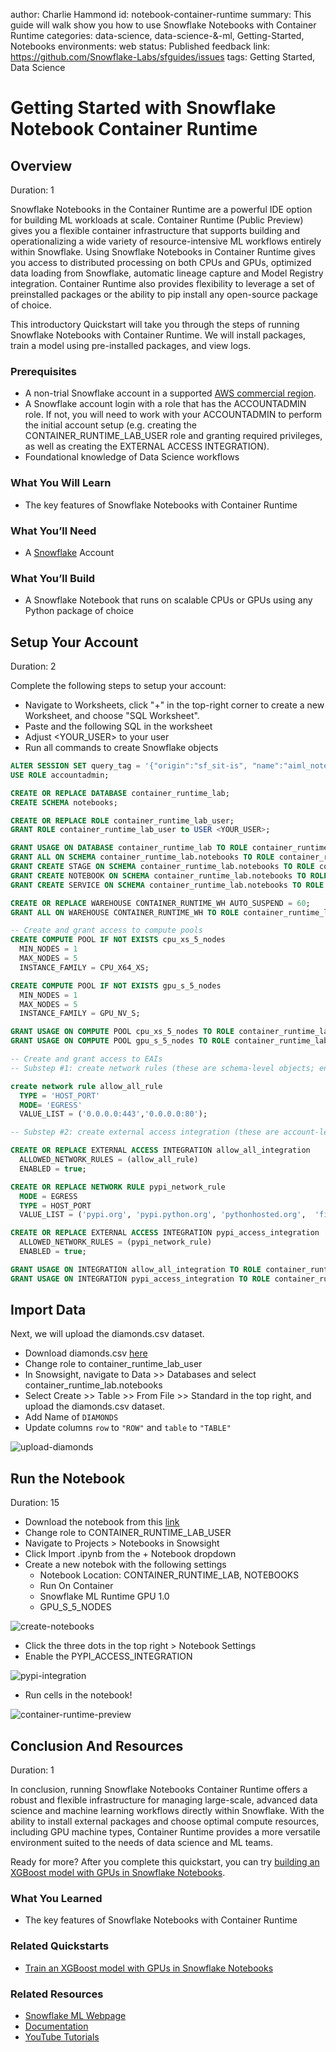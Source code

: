 author: Charlie Hammond
id: notebook-container-runtime
summary: This guide will walk show you how to use Snowflake Notebooks with Container Runtime
categories: data-science, data-science-&-ml, Getting-Started, Notebooks
environments: web
status: Published 
feedback link: https://github.com/Snowflake-Labs/sfguides/issues
tags: Getting Started, Data Science

# Getting Started with Snowflake Notebook Container Runtime
<!-- ------------------------ -->
## Overview 
Duration: 1

Snowflake Notebooks in the Container Runtime are a powerful IDE option for building ML workloads at scale. Container Runtime (Public Preview) gives you a flexible container infrastructure that supports building and operationalizing a wide variety of resource-intensive ML workflows entirely within Snowflake. Using Snowflake Notebooks in Container Runtime gives you access to distributed processing on both CPUs and GPUs, optimized data loading from Snowflake, automatic lineage capture and Model Registry integration. Container Runtime also provides flexibility to leverage a set of preinstalled packages or the ability to pip install any open-source package of choice.  

This introductory Quickstart will take you through the steps of running Snowflake Notebooks with Container Runtime. We will install packages, train a model using pre-installed packages, and view logs. 

### Prerequisites
- A non-trial Snowflake account in a supported [AWS commercial region](https://docs.snowflake.com/en/developer-guide/snowpark-container-services/overview#available-regions).
- A Snowflake account login with a role that has the ACCOUNTADMIN role. If not, you will need to work with your ACCOUNTADMIN to perform the initial account setup (e.g. creating the CONTAINER_RUNTIME_LAB_USER role and granting required privileges, as well as creating the EXTERNAL ACCESS INTEGRATION).
- Foundational knowledge of Data Science workflows

### What You Will Learn 
- The key features of Snowflake Notebooks with Container Runtime

### What You’ll Need 
- A [Snowflake](https://app.snowflake.com/) Account

### What You’ll Build 
- A Snowflake Notebook that runs on scalable CPUs or GPUs using any Python package of choice

<!-- ------------------------ -->
## Setup Your Account
Duration: 2

Complete the following steps to setup your account:
- Navigate to Worksheets, click "+" in the top-right corner to create a new Worksheet, and choose "SQL Worksheet".
- Paste and the following SQL in the worksheet 
- Adjust <YOUR_USER> to your user
- Run all commands to create Snowflake objects

```sql
ALTER SESSION SET query_tag = '{"origin":"sf_sit-is", "name":"aiml_notebooks_container_runtime", "version":{"major":1, "minor":0}, "attributes":{"is_quickstart":1, "source":"sql"}}';
USE ROLE accountadmin;

CREATE OR REPLACE DATABASE container_runtime_lab;
CREATE SCHEMA notebooks;

CREATE OR REPLACE ROLE container_runtime_lab_user;
GRANT ROLE container_runtime_lab_user to USER <YOUR_USER>;

GRANT USAGE ON DATABASE container_runtime_lab TO ROLE container_runtime_lab_user;
GRANT ALL ON SCHEMA container_runtime_lab.notebooks TO ROLE container_runtime_lab_user;
GRANT CREATE STAGE ON SCHEMA container_runtime_lab.notebooks TO ROLE container_runtime_lab_user;
GRANT CREATE NOTEBOOK ON SCHEMA container_runtime_lab.notebooks TO ROLE container_runtime_lab_user;
GRANT CREATE SERVICE ON SCHEMA container_runtime_lab.notebooks TO ROLE container_runtime_lab_user;

CREATE OR REPLACE WAREHOUSE CONTAINER_RUNTIME_WH AUTO_SUSPEND = 60;
GRANT ALL ON WAREHOUSE CONTAINER_RUNTIME_WH TO ROLE container_runtime_lab_user;

-- Create and grant access to compute pools
CREATE COMPUTE POOL IF NOT EXISTS cpu_xs_5_nodes
  MIN_NODES = 1
  MAX_NODES = 5
  INSTANCE_FAMILY = CPU_X64_XS;

CREATE COMPUTE POOL IF NOT EXISTS gpu_s_5_nodes
  MIN_NODES = 1
  MAX_NODES = 5
  INSTANCE_FAMILY = GPU_NV_S;

GRANT USAGE ON COMPUTE POOL cpu_xs_5_nodes TO ROLE container_runtime_lab_user;
GRANT USAGE ON COMPUTE POOL gpu_s_5_nodes TO ROLE container_runtime_lab_user;

-- Create and grant access to EAIs
-- Substep #1: create network rules (these are schema-level objects; end users do not need direct access to the network rules)

create network rule allow_all_rule
  TYPE = 'HOST_PORT'
  MODE= 'EGRESS'
  VALUE_LIST = ('0.0.0.0:443','0.0.0.0:80');

-- Substep #2: create external access integration (these are account-level objects; end users need access to this to access the public internet with endpoints defined in network rules)

CREATE OR REPLACE EXTERNAL ACCESS INTEGRATION allow_all_integration
  ALLOWED_NETWORK_RULES = (allow_all_rule)
  ENABLED = true;

CREATE OR REPLACE NETWORK RULE pypi_network_rule
  MODE = EGRESS
  TYPE = HOST_PORT
  VALUE_LIST = ('pypi.org', 'pypi.python.org', 'pythonhosted.org',  'files.pythonhosted.org');

CREATE OR REPLACE EXTERNAL ACCESS INTEGRATION pypi_access_integration
  ALLOWED_NETWORK_RULES = (pypi_network_rule)
  ENABLED = true;

GRANT USAGE ON INTEGRATION allow_all_integration TO ROLE container_runtime_lab_user;
GRANT USAGE ON INTEGRATION pypi_access_integration TO ROLE container_runtime_lab_user;

```

<!-- ------------------------ -->
## Import Data
Next, we will upload the diamonds.csv dataset.

- Download diamonds.csv [here](https://github.com/Snowflake-Labs/sfguide-getting-started-with-snowflake-notebook-container-runtime/blob/main/scripts/diamonds.csv)
- Change role to container_runtime_lab_user
- In Snowsight, navigate to Data >> Databases and select container_runtime_lab.notebooks 
- Select Create >> Table >> From File >> Standard in the top right, and upload the diamonds.csv dataset.
- Add Name of `DIAMONDS`
- Update columns `row` to `"ROW"` and `table` to `"TABLE"`

![upload-diamonds](assets/upload-diamonds.png)

<!-- ------------------------ -->
## Run the Notebook
Duration: 15

- Download the notebook from this [link](https://github.com/Snowflake-Labs/sfguide-getting-started-with-snowflake-notebook-container-runtime/blob/main/notebooks/0_start_here.ipynb)
- Change role to CONTAINER_RUNTIME_LAB_USER
- Navigate to Projects > Notebooks in Snowsight
- Click Import .ipynb from the + Notebook dropdown
- Create a new notebok with the following settings
  - Notebook Location: CONTAINER_RUNTIME_LAB, NOTEBOOKS
  - Run On Container
  - Snowflake ML Runtime GPU 1.0
  - GPU_S_5_NODES

![create-notebooks](assets/import-container-notebook.png)

- Click the three dots in the top right > Notebook Settings
- Enable the PYPI_ACCESS_INTEGRATION

![pypi-integration](assets/pypi_access.png)

- Run cells in the notebook!

![container-runtime-preview](assets/container_runtime_overview.png)

<!-- ------------------------ -->
## Conclusion And Resources
Duration: 1

In conclusion, running Snowflake Notebooks Container Runtime offers a robust and flexible infrastructure for managing large-scale, advanced data science and machine learning workflows directly within Snowflake. With the ability to install external packages and choose optimal compute resources, including GPU machine types, Container Runtime provides a more versatile environment suited to the needs of data science and ML teams. 

Ready for more? After you complete this quickstart, you can try [building an XGBoost model with GPUs in Snowflake Notebooks](https://quickstarts.snowflake.com/guide/train-an-xgboost-model-with-gpus-using-snowflake-notebooks/index.html#0).

### What You Learned
- The key features of Snowflake Notebooks with Container Runtime

### Related Quickstarts
- [Train an XGBoost model with GPUs in Snowflake Notebooks](https://quickstarts.snowflake.com/guide/train-an-xgboost-model-with-gpus-using-snowflake-notebooks/index.html#0)

### Related Resources
- [Snowflake ML Webpage](https://www.snowflake.com/en/data-cloud/snowflake-ml/)
- [Documentation](https://docs.snowflake.com/LIMITEDACCESS/snowsight-notebooks/ui-snowsight-notebooks-runtime)
- [YouTube Tutorials](https://www.youtube.com/playlist?list=PLavJpcg8cl1Efw8x_fBKmfA2AMwjUaeBI)
